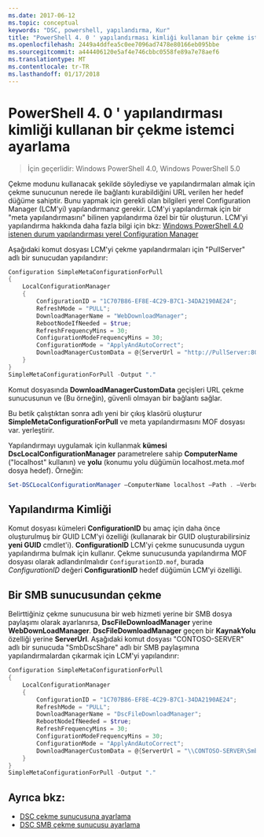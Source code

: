 ```yaml
---
ms.date: 2017-06-12
ms.topic: conceptual
keywords: "DSC, powershell, yapılandırma, Kur"
title: "PowerShell 4. 0 ' yapılandırması kimliği kullanan bir çekme istemci ayarlama"
ms.openlocfilehash: 2449a4ddfea5c0ee7096ad7478e80166eb095bbe
ms.sourcegitcommit: a444406120e5af4e746cbbc0558fe89a7e78aef6
ms.translationtype: MT
ms.contentlocale: tr-TR
ms.lasthandoff: 01/17/2018
---
```

# <a name="setting-up-a-pull-client-using-configuration-id-in-powershell-40"></a>PowerShell 4. 0 ' yapılandırması kimliği kullanan bir çekme istemci ayarlama

>İçin geçerlidir: Windows PowerShell 4.0, Windows PowerShell 5.0

Çekme modunu kullanacak şekilde söylediyse ve yapılandırmaları almak için çekme sunucunun nerede ile bağlantı kurabildiğini URL verilen her hedef düğüme sahiptir. Bunu yapmak için gerekli olan bilgileri yerel Configuration Manager (LCM'yi) yapılandırmanız gerekir. LCM'yi yapılandırmak için bir "meta yapılandırmasını" bilinen yapılandırma özel bir tür oluşturun. LCM'yi yapılandırma hakkında daha fazla bilgi için bkz: [Windows PowerShell 4.0 istenen durum yapılandırması yerel Configuration Manager](metaConfig4.md)

Aşağıdaki komut dosyası LCM'yi çekme yapılandırmaları için "PullServer" adlı bir sunucudan yapılandırır:

```powershell
Configuration SimpleMetaConfigurationForPull 
{ 
    LocalConfigurationManager 
    { 
        ConfigurationID = "1C707B86-EF8E-4C29-B7C1-34DA2190AE24";
        RefreshMode = "PULL";
        DownloadManagerName = "WebDownloadManager";
        RebootNodeIfNeeded = $true;
        RefreshFrequencyMins = 30;
        ConfigurationModeFrequencyMins = 30; 
        ConfigurationMode = "ApplyAndAutoCorrect";
        DownloadManagerCustomData = @{ServerUrl = "http://PullServer:8080/PSDSCPullServer/PSDSCPullServer.svc"; AllowUnsecureConnection = “TRUE”}
    } 
} 
SimpleMetaConfigurationForPull -Output "."
```

Komut dosyasında **DownloadManagerCustomData** geçişleri URL çekme sunucusunun ve (Bu örneğin), güvenli olmayan bir bağlantı sağlar. 

Bu betik çalıştıktan sonra adlı yeni bir çıkış klasörü oluşturur **SimpleMetaConfigurationForPull** ve meta yapılandırmasını MOF dosyası var. yerleştirir.

Yapılandırmayı uygulamak için kullanmak **kümesi DscLocalConfigurationManager** parametrelere sahip **ComputerName** ("localhost" kullanın) ve **yolu** (konumu yolu düğümün localhost.meta.mof dosya hedef). Örneğin: 
```powershell
Set-DSCLocalConfigurationManager –ComputerName localhost –Path . –Verbose.
```

## <a name="configuration-id"></a>Yapılandırma Kimliği
Komut dosyası kümeleri **ConfigurationID** bu amaç için daha önce oluşturulmuş bir GUID LCM'yi özelliği (kullanarak bir GUID oluşturabilirsiniz **yeni GUID** cmdlet'i). **ConfigurationID** LCM'yi çekme sunucusunda uygun yapılandırma bulmak için kullanır. Çekme sunucusunda yapılandırma MOF dosyası olarak adlandırılmalıdır `ConfigurationID.mof`, burada *ConfigurationID* değeri **ConfigurationID** hedef düğümün LCM'yi özelliği.

## <a name="pulling-from-an-smb-server"></a>Bir SMB sunucusundan çekme

Belirttiğiniz çekme sunucusuna bir web hizmeti yerine bir SMB dosya paylaşımı olarak ayarlanırsa, **DscFileDownloadManager** yerine **WebDownLoadManager**.
**DscFileDownloadManager** geçen bir **KaynakYolu** özelliği yerine **ServerUrl**. Aşağıdaki komut dosyası "CONTOSO-SERVER" adlı bir sunucuda "SmbDscShare" adlı bir SMB paylaşımına yapılandırmalardan çıkarmak için LCM'yi yapılandırır:

```powershell
Configuration SimpleMetaConfigurationForPull 
{ 
    LocalConfigurationManager 
    { 
        ConfigurationID = "1C707B86-EF8E-4C29-B7C1-34DA2190AE24";
        RefreshMode = "PULL";
        DownloadManagerName = "DscFileDownloadManager";
        RebootNodeIfNeeded = $true;
        RefreshFrequencyMins = 30;
        ConfigurationModeFrequencyMins = 30; 
        ConfigurationMode = "ApplyAndAutoCorrect";
        DownloadManagerCustomData = @{ServerUrl = "\\CONTOSO-SERVER\SmbDscShare"}
    } 
} 
SimpleMetaConfigurationForPull -Output "."
```

## <a name="see-also"></a>Ayrıca bkz:

- [DSC çekme sunucusuna ayarlama](pullServer.md)
- [DSC SMB çekme sunucusu ayarlama](pullServerSMB.md)

